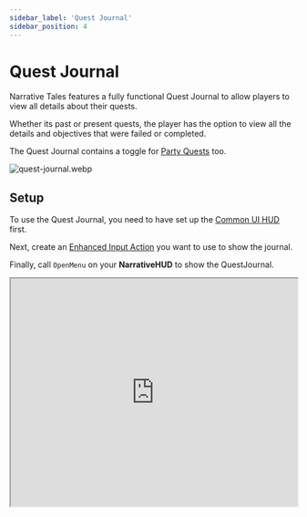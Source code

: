 ```yaml
---
sidebar_label: 'Quest Journal'
sidebar_position: 4
---
```


# Quest Journal

Narrative Tales features a fully functional Quest Journal to allow players to view all details about their quests.

Whether its past or present quests, the player has the option to view all the details and objectives that were failed or completed.

The Quest Journal contains a toggle for [Party Quests](../parties) too.

![quest-journal.webp](/img/quests/journal/quest-journal.webp)

## Setup

To use the Quest Journal, you need to have set up the [Common UI HUD](../../common-ui/installation/index.md) first.

Next, create an [Enhanced Input Action](https://dev.epicgames.com/documentation/en-us/unreal-engine/enhanced-input-in-unreal-engine) you want to use to show the journal.

Finally, call `OpenMenu` on your **NarrativeHUD** to show the QuestJournal.

<iframe src="https://blueprintue.com/render/5__ilcv2/" width="100%" height="400" scrolling="no" allowfullscreen></iframe>